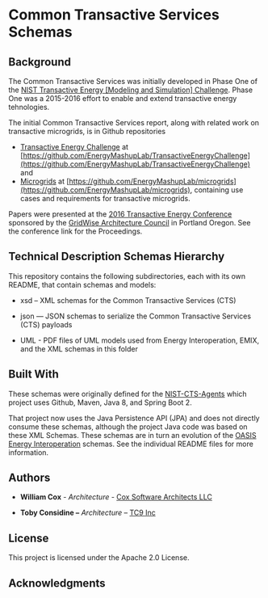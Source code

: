 Common Transactive Services Schemas
=========================

Background
----------
The Common Transactive Services was initially developed in Phase One of the [NIST Transactive Energy [Modeling and Simulation] Challenge](https://www.nist.gov/el/smart-grid/hot-topics/transactive-energy-modeling-and-simulation-challenge). Phase One was a 2015-2016 effort to enable and extend transactive energy tehnologies.


The initial Common Transactive Services report, along with related work on transactive microgrids, is in Github repositories
- [Transactive Energy Challenge](https://github.com/EnergyMashupLab/TransactiveEnergyChallenge) at [https://github.com/EnergyMashupLab/TransactiveEnergyChallenge](https://github.com/EnergyMashupLab/TransactiveEnergyChallenge) and
- [Microgrids](https://github.com/EnergyMashupLab/microgrids) at [https://github.com/EnergyMashupLab/microgrids](https://github.com/EnergyMashupLab/microgrids), containing use cases and requirements for transactive microgrids.

Papers were presented at the [2016 Transactive Energy Conference](https://www.gridwiseac.org/historical/tes2016/tes2016.aspx) sponsored by the [GridWise Architecture Council](https://www.gridwiseac.org/) in Portland Oregon. See the conference link for the Proceedings.

Technical Description Schemas Hierarchy
--------------------------------------

This repository contains the following subdirectories, each with its own README, that contain schemas and models:

-   xsd – XML schemas for the Common Transactive Services (CTS)

-   json — JSON schemas to serialize the Common Transactive Services (CTS)
    payloads

-   UML - PDF files of UML models used from Energy Interoperation, EMIX, and the XML schemas in this folder

Built With
----------

These schemas were originally defined for the [NIST-CTS-Agents](https://github.com/EnergyMashupLab/NIST-CTS-Agents) which project uses Github, Maven, Java 8, and Spring Boot 2. 

That project now uses the Java Persistence API (JPA) and does not directly consume these schemas, although the project Java code was based on these XML Schemas. These schemas are in turn an evolution of the [OASIS Energy Interoperation](http://docs.oasis-open.org/energyinterop/ei/v1.0/os/energyinterop-v1.0-os.html) schemas. See the individual README files for more information.

Authors
-------

-   **William Cox** - *Architecture* - [Cox Software Architects
    LLC](http://coxsoftwarearchitects.com/)

-   **Toby Considine –** *Architecture* – [TC9 Inc](http://www.tc9.com/)

License
-------

This project is licensed under the Apache 2.0 License.

Acknowledgments
---------------

